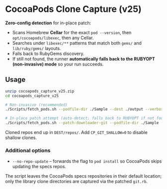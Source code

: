 # CocoaPods Clone Capture (v25)

**Zero-config detection** for in-place patch:
- Scans Homebrew **Cellar** for the exact `pod --version`, then `opt/cocoapods/libexec`, then any Cellar.
- Searches under `libexec/**` patterns that match both `gems/` and `lib/ruby/gems/` layouts.
- Falls back to RubyGems discovery.
- If still not found, the runner **automatically falls back to the RUBYOPT (non-invasive) mode** so your run succeeds.

## Usage
```bash
unzip cocoapods_capture_v25.zip
cd cocoapods_capture_v25

# Non-invasive (recommended)
./Scripts/fetch_pods.sh --podfile-dir ./Sample --dest ./output --verbose

# In-place patch attempt (auto-detect; falls back to RUBYOPT if not found)
./Scripts/fetch_pods.sh --patch-downloader-git --podfile-dir ./Sample --dest ./output --verbose
```
Cloned repos end up in `DEST/repos/`. Add `CP_GIT_SHALLOW=0` to disable shallow clones.

### Additional options

- `--no-repo-update` &ndash; forwards the flag to `pod install` so CocoaPods skips updating the specs repos.

The script leaves the CocoaPods specs repositories in their default location; only the library clone directories are captured via the patched `git.rb`.
